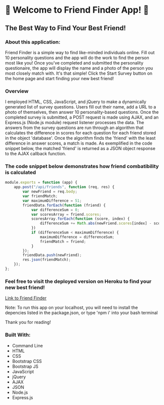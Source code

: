 # :two_men_holding_hands: Welcome to Friend Finder App! :two_women_holding_hands:

## The Best Way to Find Your Best Friend!

### About this application:
Friend Finder is a simple way to find like-minded individuals online. Fill out 10 personality questions and the app will do the work to find the person most like you!
Once you've completed and submitted the personality questionaire, the app will display the name and a photo of the person you most closely match with. It's that simple!
Click the Start Survey button on the home page and start finding your new best friend!

### Overview
I employed HTML, CSS, JavaScript, and jQuery to make a dynamically generated list of survey questions. Users fill out their name, add a URL to a photo of themselves, then answer 10 personality-based questions. Once the completed survey is submitted, a POST request is made using AJAX, and an Express.js (Node.js module) request listener processes the data. The answers from the survey questions are run through an algorithm that calculates the difference in scores for each question for each friend stored in the object 'database'. Once the algorithm finds the 'friend' with the least difference in answer scores, a match is made. As exemplified in the code snippet below, the matched 'friend' is returned as a JSON object response to the AJAX callback function.

### The code snippet below demonstrates how friend combatibility is calculated
``` javascript
module.exports = function (app) {
    app.post("/api/friends", function (req, res) {
        var newFriend = req.body;
        var friendMatch;
        var maximumDifference = 51;
        friendData.forEach(function (friend) {
            var differenceSum = 0;
            var scoresArray = friend.scores;
            scoresArray.forEach(function (score, index) {
                differenceSum += Math.abs(newFriend.scores[index] - score);
            })
            if (differenceSum < maximumDifference) {
                maximumDifference = differenceSum;
                friendMatch = friend;
            }
        });
        friendData.push(newFriend);
        res.json(friendMatch);
    });
};
```
### Feel free to visit the deployed version on Heroku to find your new best friend!
[Link to Friend Finder](https://friend-finder-app-express.herokuapp.com/)

Note: To run this app on your localhost, you will need to install the depencies listed in the package.json, or type 'npm i' into your bash terminal

Thank you for reading!

### Built With:
* Command Line
* HTML
* CSS
* Bootstrap CSS
* Bootstrap JS
* JavaScript
* jQuery
* AJAX
* JSON
* Node.js
* Express.js